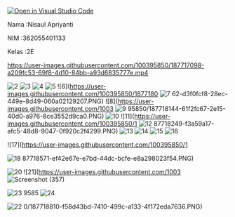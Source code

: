 [![Open in Visual Studio Code](https://classroom.github.com/assets/open-in-vscode-c66648af7eb3fe8bc4f294546bfd86ef473780cde1dea487d3c4ff354943c9ae.svg)](https://classroom.github.com/online_ide?assignment_repo_id=8172765&assignment_repo_type=AssignmentRepo)

Nama   :Nisaul Apriyanti

NIM    :362055401133

Kelas  :2E

https://user-images.githubusercontent.com/100395850/187717098-a209fc53-69f8-4d10-84bb-a93d6835777e.mp4


![2](https://user-images.githubusercontent.com/100395850/187717623-1ca8b62a-8608-48b3-8bf9-03e0577c3d59.PNG)
![3](https://user-images.githubusercontent.com/100395850/187717637-1a7a9f3c-e34a-4619-bd37-c5ba52003d34.PNG)
![4](https://user-images.githubusercontent.com/100395850/187717641-202c3b19-c713-4227-a800-d9c94ec0e9e8.PNG)
![5](https://user-images.githubusercontent.com/100395850/187718015-537c6f01-6862-42db-a826-0914ce749a32.PNG)
![6](https://user-images.githubusercontent.com/100395850/1877180
![7](https://user-images.githubusercontent.com/100395850/187718086-98887b67-46af-4748-8b7f-6746fddeabb2.PNG)
62-d3f0fcf8-28ec-449e-8d49-060a02129207.PNG)
![8](https://user-images.githubusercontent.com/1003
![9](https://user-images.githubusercontent.com/100395850/187718188-363ed178-2208-4c83-888b-bfc4526b8502.PNG)
95850/187718144-61f2fc67-2e15-40d0-a976-8ce3552d9ca0.PNG)
![10](https://user-images.githubusercontent.com/100395850/187718229-d1a8d887-7245-4208-9586-5b75bc05fc88.PNG)
![11](https://user-images.githubusercontent.com/100395850/1
![12](https://user-images.githubusercontent.com/100395850/187718283-96441aed-7a5d-4b3b-9949-e98ee0ec7295.PNG)
87718249-f3a59a17-afc5-48d8-9047-0f920c2f4299.PNG)
![13](https://user-images.githubusercontent.com/100395850/187718337-a66a3c16-db9a-48b7-9f6f-3f424e8bd40c.PNG)
![14](https://user-images.githubusercontent.com/100395850/187718408-27b83a61-d72e-4d14-a6c1-a7d8611a581d.PNG)
![15](https://user-images.githubusercontent.com/100395850/187718386-c2ea8763-ce11-4ac3-8bac-1df3283535d7.PNG)
![16](https://user-images.githubusercontent.com/100395850/187718399-b1a0357e-6142-424a-9ecb-416a0a1efade.PNG)

![17](https://user-images.githubusercontent.com/100395850/1

![18](https://user-images.githubusercontent.com/100395850/187718633-33f48fcb-7cb3-4dfa-8659-65b2d399edf1.PNG)
87718571-ef42e67e-e7bd-44dc-bcfe-e8a298023f54.PNG)

![20](https://user-images.githubusercontent.com/100395850/187718751-df1c93ce-7cbd-4a87-8cd1-51e4ff741560.PNG)
![21](https://user-images.githubusercontent.com/1003
![Screenshot (357)](https://user-images.githubusercontent.com/100395850/187719030-f123a30c-ed4c-403f-83a7-95defac1b9ed.png)

![23](https://user-images.githubusercontent.com/100395850/187718862-5980b96d-8efd-4962-b2ff-da836ab59cb3.PNG)
9585
![24](https://user-images.githubusercontent.com/100395850/187718885-89e11671-29f6-4850-9ddb-367cf162780f.PNG)

![22](https://user-images.githubusercontent.com/100395850/187718832-72a27cce-5616-4527-bd76-01a7295e8d97.PNG)
0/187718810-f58d43bd-7410-499c-a133-4f172eda7636.PNG)
